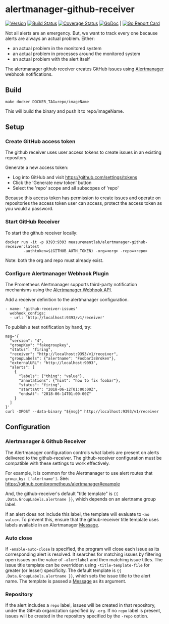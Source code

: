 # alertmanager-github-receiver

 [![Version](https://img.shields.io/github/tag/m-lab/alertmanager-github-receiver.svg)](https://github.com/m-lab/alertmanager-github-receiver/releases) [![Build Status](https://travis-ci.org/m-lab/alertmanager-github-receiver.svg?branch=master)](https://travis-ci.org/m-lab/alertmanager-github-receiver) [![Coverage Status](https://coveralls.io/repos/m-lab/alertmanager-github-receiver/badge.svg?branch=master)](https://coveralls.io/github/m-lab/alertmanager-github-receiver?branch=master) [![GoDoc](https://godoc.org/github.com/m-lab/alertmanager-github-receiver?status.svg)](https://godoc.org/github.com/m-lab/alertmanager-github-receiver) | [![Go Report Card](https://goreportcard.com/badge/github.com/m-lab/alertmanager-github-receiver)](https://goreportcard.com/report/github.com/m-lab/alertmanager-github-receiver)

Not all alerts are an emergency. But, we want to track every one
because alerts are always an actual problem. Either:

* an actual problem in the monitored system
* an actual problem in processes around the monitored system
* an actual problem with the alert itself

The alertmanager github receiver creates GitHub issues using
[Alertmanager](https://github.com/prometheus/alertmanager) webhook
notifications.

## Build

```shell
make docker DOCKER_TAG=repo/imageName
```

This will build the binary and push it to repo/imageName.

## Setup

### Create GitHub access token

The github receiver uses user access tokens to create issues in an existing
repository.

Generate a new access token:

* Log into GitHub and visit <https://github.com/settings/tokens>
* Click the 'Generate new token' button
* Select the 'repo' scope and all subscopes of 'repo'

Because this access token has permission to create issues and operate on
repositories the access token user can access, protect the access token as
you would a password.

### Start GitHub Receiver

To start the github receiver locally:

```shell
docker run -it -p 9393:9393 measurementlab/alertmanager-github-receiver:latest
        -authtoken=$(GITHUB_AUTH_TOKEN) -org=<org> -repo=<repo>
```

Note: both the org and repo must already exist.

### Configure Alertmanager Webhook Plugin

The Prometheus Alertmanager supports third-party notification mechanisms
using the [Alertmanager Webhook API](https://prometheus.io/docs/alerting/configuration/#webhook_config).

Add a receiver definition to the alertmanager configuration.

```shell
- name: 'github-receiver-issues'
  webhook_configs:
  - url: 'http://localhost:9393/v1/receiver'
```

To publish a test notification by hand, try:

```shell
msg='{
  "version": "4",
  "groupKey": "fakegroupkey",
  "status": "firing",
  "receiver": "http://localhost:9393/v1/receiver",
  "groupLabels": {"alertname": "FoobarIsBroken"},
  "externalURL": "http://localhost:9093",
  "alerts": [
    {
      "labels": {"thing": "value"},
      "annotations": {"hint": "how to fix foobar"},
      "status": "firing",
      "startsAt": "2018-06-12T01:00:00Z",
      "endsAt": "2018-06-14T01:00:00Z"
    }
  ]
}'
curl -XPOST --data-binary "${msg}" http://localhost:9393/v1/receiver
```

## Configuration

### Alertmanager & Github Receiver

The Alertmanager configuration controls what labels are present on alerts
delivered to the github-receiver. The github-receiver configuration must be
compatible with these settings to work effectively.

For example, it is common for the Alertmanager to use alert routes that
`group_by: ['alertname']`. See: <https://github.com/prometheus/alertmanager#example>

And, the github-receiver's default "title template" is
`{{ .Data.GroupLabels.alertname }}`, which depends on an alertname group
label.

If an alert does not include this label, the template will evaluate to `<no value>`.
To prevent this, ensure that the github-receiver title template uses labels available
in an Alertmanager [Message](https://godoc.org/github.com/prometheus/alertmanager/notify/webhook#Message).

### Auto close

If `-enable-auto-close` is specified, the program will close each issue as its
corresponding alert is resolved. It searches for matching issues by filtering
open issues on the value of `-alertlabel` and then matching issue titles. The
issue title template can be overridden using `-title-template-file` for greater
(or lesser) specificity. The default template is
`{{ .Data.GroupLabels.alertname }}`, which sets the issue title to the alert
name. The template is passed a
[Message](https://godoc.org/github.com/prometheus/alertmanager/notify/webhook#Message)
as its argument.

### Repository

If the alert includes a `repo` label, issues will be created in that repository,
under the GitHub organization specified by `-org`. If no `repo` label is
present, issues will be created in the repository specified by the `-repo`
option.
